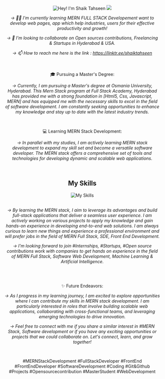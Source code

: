 <div align="center">

<div>
    <img src="https://readme-typing-svg.demolab.com?font=Operator+Mono&size=37&pause=1000&center=true&vCenter=true&width=600&lines=Hey%2C+I'm+Shaik Tahseen! 👋;Welcome+to+my+Profile! 🌟" alt="Hey! I'm Shaik Tahseen">
    <img src="./assets/line.gif">
 
  

*-> 🌱👀 I’m currently learning MERN FULL STACK Developement want to develop web pages, app which help industries, users for their effective productivity and growth!*
  
*-> 💞️ I’m looking to collaborate on Open sources contributions, Freelancing & Startups in Hyderabad & USA.*

*-> 📫 How to reach me here is the link : https://linktr.ee/shaiktahseen*

<!---
*shaiktahseen/shaiktahseen is a ✨ special ✨ repository because its `README.md` (this file) appears on your GitHub profile.*

You can click the Preview link to take a look at your changes.
--->

  
  <br/>
  

🎓 Pursuing a Master's Degree:


*-> Currently, I am pursuing a Master's degree at Osmania University, Hyderabad. This Mern Stack program at Full Stack Academy, Hyderabad has provided me with a strong foundation in [Html5, Css, Javascript, MERN] and has equipped me with the necessary skills to excel in the field of software development. I am constantly seeking opportunities to enhance my knowledge and stay up to date with the latest industry trends.*

   <br/>

      
💻 Learning MERN Stack Development:


*-> In parallel with my studies, I am actively learning MERN stack development to expand my skill set and become a versatile software developer. The MERN stack offers a comprehensive set of tools and technologies for developing dynamic and scalable web applications.*



<br/>
<div>
    <h2>My Skills</h2>
    <img src="https://skillicons.dev/icons?i=mongodb,express,react,nodejs,js,git,html,css" alt="My Skills"/>
  </div>
  

  <br/>
      

*-> By learning the MERN stack, I aim to leverage its advantages and build full-stack applications that deliver a seamless user experience. I am actively working on various projects to apply my knowledge and gain hands-on experience in developing end-to-end web solutions. I am always curious to learn new things and experience a professional environment and will prefer jobs in the field of MERN Full Stack, SDE, Front End Development.*


*-> I'm looking forward to join #Internships, #Startups, #Open source contributions work with companies to get hands on experience in the field of MERN Full Stack, Software Web Development, Machine Learning & Artificial Intelligence.*


  <br/>
  <br/>

      
✨ Future Endeavors:

*-> As I progress in my learning journey, I am excited to explore opportunities where I can contribute my skills in MERN stack development. I am particularly interested in roles that involve building scalable web applications, collaborating with cross-functional teams, and leveraging emerging technologies to drive innovation.*


*-> Feel free to connect with me if you share a similar interest in #MERN Stack, Software development or if you have any exciting opportunities or projects that we could collaborate on. Let's connect, learn, and grow together!*

  <br/>


#MERNStackDevelopment #FullStackDeveloper #FrontEnd #FrontEndDeveloper #SoftwareDevelopment #Coding #Git&Github #Projects #Opensourcecontribution #MasterStudent #WebDevelopment

 </div>
